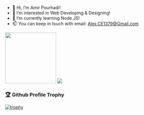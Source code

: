 - 👋 Hi, I’m Amir Pourhadi!
- 👀 I’m interested in Web Developing & Designing!
- 🌱 I’m currently learning Node.JS!
- 📫 You can keep in touch with email: Alex.CE1379@Gmail.com

<div>
  <img height="165" src="https://github-readme-stats.vercel.app/api?username=Amir-Pourhadi&count_private=true&include_all_commits=true" />
  <img src="https://github-readme-stats.vercel.app/api/top-langs/?username=Amir-Pourhadi&layout=compact" />
</div>

<h3>
<a href="https://github.com/ryo-ma/github-profile-trophy">🏆</a> Github Profile Trophy</h3>

[![trophy](https://github-profile-trophy.vercel.app/?username=Amir-Pourhadi&title=Commit,Repository,Star,PullRequest,Followers&theme=onedark&margin-w=70&no-bg=true&no-frame=true)](#)
